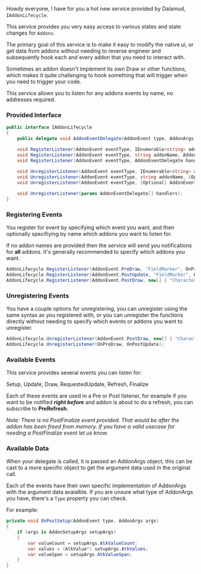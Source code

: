 Howdy everyone, I have for you a hot new service provided by Dalamud, `IAddonLifecycle`.

This service provides you very easy access to various states and state changes for `Addons`.

The primary goal of this service is to make it easy to modify the native ui,
or get data from addons without needing to reverse engineer and subsequently hook each and every addon that you need to interact with.

Sometimes an addon doesn't implement its own Draw or other functions, 
which makes it quite challenging to hook something that will trigger when you need to trigger your code.

This service allows you to listen for any addons events by name, no addresses required.

### Provided Interface
```cs
public interface IAddonLifecycle
{
    public delegate void AddonEventDelegate(AddonEvent type, AddonArgs args);

    void RegisterListener(AddonEvent eventType, IEnumerable<string> addonNames, AddonEventDelegate handler);
    void RegisterListener(AddonEvent eventType, string addonName, AddonEventDelegate handler);
    void RegisterListener(AddonEvent eventType, AddonEventDelegate handler);
    
    void UnregisterListener(AddonEvent eventType, IEnumerable<string> addonNames, [Optional] AddonEventDelegate handler);
    void UnregisterListener(AddonEvent eventType, string addonName, [Optional] AddonEventDelegate handler);
    void UnregisterListener(AddonEvent eventType, [Optional] AddonEventDelegate handler);

    void UnregisterListener(params AddonEventDelegate[] handlers);
}
```
### Registering Events
You register for event by specifying which event you want, and then optionally specifiying by name which addons you want to listen for.

If no addon names are provided then the service will send you notifications for **all** addons. 
It's generally recommended to specify which addons you want.

```cs
AddonLifecycle.RegisterListener(AddonEvent.PreDraw, "FieldMarker", OnPreDraw);
AddonLifecycle.RegisterListener(AddonEvent.PostUpdate, "FieldMarker", OnPostUpdate);
AddonLifecycle.RegisterListener(AddonEvent.PostDraw, new[] { "Character", "FieldMarker", "NamePlate" }, OnPostDraw);
```

### Unregistering Events
You have a couple options for unregistering, you can unregister using the same syntax as you registered with, 
or you can unregister the functions directly without needing to specify which events or addons you want to unregister.

```cs
AddonLifecycle.UnregisterListener(AddonEvent.PostDraw, new[] { "Character", "FieldMarker", "NamePlate" }, OnPostDraw);
AddonLifecycle.UnregisterListener(OnPreDraw, OnPostUpdate);
```

### Available Events
This service provides several events you can listen for:

Setup, Update, Draw, RequestedUpdate, Refresh, Finalize

Each of these events are used in a Pre or Post listener, 
for example if you want to be notified ***right before*** and addon is about to do a refresh, you can subscribe to **PreRefresh**.

*Note: There is no PostFinalize event provided. That would be after the addon has been freed from memory.
If you have a valid usecase for needing a PostFinalize event let us know.*

### Available Data
When your delegate is called, it is passed an AddonArgs object, 
this can be cast to a more specific object to get the argument data used in the original call.

Each of the events have their own specific implementation of AddonArgs with the argument data avaialble.
If you are unsure what type of AddonArgs you have, there's a `Type` property you can check.

For example:
```cs
private void OnPostSetup(AddonEvent type, AddonArgs args)
{
    if (args is AddonSetupArgs setupArgs)
    {
        var valueCount = setupArgs.AtkValueCount;
        var values = (AtkValue*) setupArgs.AtkValues;
        var valueSpan = setupArgs.AtkValueSpan;
    }
}
```
